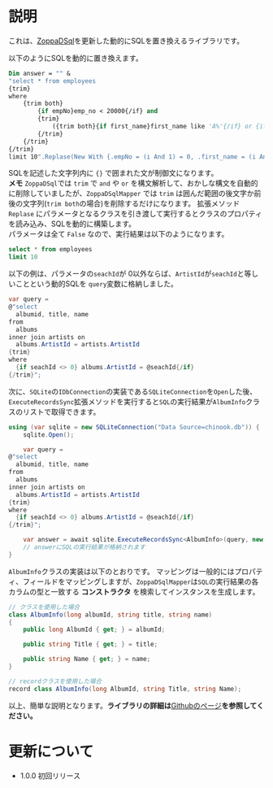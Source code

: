 ﻿# 説明
これは、[ZoppaDSql](https://www.nuget.org/packages/ZoppaDSql/)を更新した動的にSQLを置き換えるライブラリです。  
  
以下のようにSQLを動的に置き換えます。  
  
``` vb
Dim answer = "" &
"select * from employees 
{trim}
where
    {trim both}
        {if empNo}emp_no < 20000{/if} and
        {trim}
            ({trim both}{if first_name}first_name like 'A%'{/if} or {if gender}gender = 'F'{/if}{/trim})
        {/trim}
    {/trim}
{/trim}
limit 10".Replase(New With {.empNo = (i And 1) = 0, .first_name = (i And 2) = 0, .gender = (i And 4) = 0})
```
  
SQLを記述した文字列内に `{}` で囲まれた文が制御文になります。  
**メモ** `ZoppaDSql`では `trim` で `and` や `or` を構文解析して、おかしな構文を自動的に削除していましたが、`ZoppaDSqlMapper` では `trim` は囲んだ範囲の後文字か前後の文字列(`trim both`の場合)を削除するだけになります。
拡張メソッド `Replase` にパラメータとなるクラスを引き渡して実行するとクラスのプロパティを読み込み、SQLを動的に構築します。  
パラメータは全て `False` なので、実行結果は以下のようになります。  
``` sql
select * from employees 
limit 10
```
  
以下の例は、パラメータの`seachId`が 0以外ならば、`ArtistId`が`seachId`と等しいことという動的SQLを `query`変数に格納しました。
``` csharp 
var query =
@"select
  albumid, title, name
from
  albums
inner join artists on
  albums.ArtistId = artists.ArtistId
{trim}
where
  {if seachId <> 0} albums.ArtistId = @seachId{/if}
{/trim}";
```
次に、`SQLite`の`IDbConnection`の実装である`SQLiteConnection`を`Open`した後、`ExecuteRecordsSync`拡張メソッドを実行すると`SQL`の実行結果が`AlbumInfo`クラスのリストで取得できます。  
``` csharp 
using (var sqlite = new SQLiteConnection("Data Source=chinook.db")) {
    sqlite.Open();

    var query =
@"select
  albumid, title, name
from
  albums
inner join artists on
  albums.ArtistId = artists.ArtistId
{trim}
where
  {if seachId <> 0} albums.ArtistId = @seachId{/if}
{/trim}";

    var answer = await sqlite.ExecuteRecordsSync<AlbumInfo>(query, new { seachId = 23 });
    // answerにSQLの実行結果が格納されます
}
```
`AlbumInfo`クラスの実装は以下のとおりです。
マッピングは一般的にはプロパティ、フィールドをマッピングしますが、`ZoppaDSqlMapper`は`SQL`の実行結果の各カラムの型と一致する **コンストラクタ** を検索してインスタンスを生成します。
``` csharp 
// クラスを使用した場合
class AlbumInfo(long albumId, string title, string name)
{
    public long AlbumId { get; } = albumId;

    public string Title { get; } = title;

    public string Name { get; } = name;
}

// recordクラスを使用した場合
record class AlbumInfo(long AlbumId, string Title, string Name);
```
以上、簡単な説明となります。**ライブラリの詳細は**[Githubのページ](https://github.com/zoppa-software/ZoppaDSqlMapper)**を参照してください。**

# 更新について
* 1.0.0 初回リリース